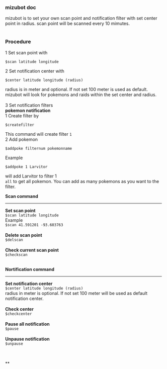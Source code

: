 ### mizubot doc
mizubot is to set your own scan point and notification filter with set center point in radius. scan point will be scanned every 10 mimutes.
<br><br>
### Procedure
1 Set scan point with
```
$scan latitude longitude
``` 
2 Set notification center with 
```
$center latitude longitude (radius)
```
radius is in meter and optional. If not set 100 meter is used as default. mizubot will look for pokemons and raids within the set center and radius. <br><br>
3 Set notification filters <br>
**pokemon notification** <br>
1 Create filter by
```
$createfilter
```
This command will create filter `1` <br>
2 Add pokemon
```
$addpoke filternum pokemonname
```
Example
```
$addpoke 1 Larvitor
```
will add Larvitor to filter 1 <br>
`all` to get all pokemon. You can add as many pokemons as you want to the filter. <br> 

**Scan command**
***
**Set scan point** <br>
`$scan latitude longitude` <br>
Example <br>
`$scan 41.591201 -93.603763` <br>
<br>
**Delete scan point** <br>
`$delscan` <br>
<br>
**Check current scan point** <br>
`$checkscan` <br>
<br>

**Nortification command**
***
**Set notification center** <br>
`$center latitude longitude (radius)` <br>
radius in meter is optional. If not set 100 meter will be used as default notification center. <br><br>
**Check center** <br>
`$checkcenter` <br><br>
**Pause all notification** <br>
`$pause` <br><br>
**Unpause notification** <br>
`$unpause` <br><br>
<br>

**




